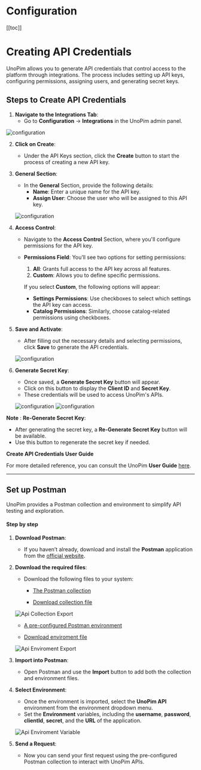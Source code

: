 # Configuration

[[toc]]

# Creating API Credentials

UnoPim allows you to generate API credentials that control access to the platform through integrations. The process includes setting up API keys, configuring permissions, assigning users, and generating secret keys.

## Steps to Create API Credentials

1. **Navigate to the Integrations Tab**:
   - Go to **Configuration** -> **Integrations** in the UnoPim admin panel.

  ![configuration](../../assets/0.1/images/configuration.png)

2. **Click on Create**:
   - Under the API Keys section, click the **Create** button to start the process of creating a new API key.

3. **General Section**:
   - In the **General** Section, provide the following details:
     - **Name**: Enter a unique name for the API key.
     - **Assign User**: Choose the user who will be assigned to this API key.

    ![configuration](../../assets/0.1/images/saveIntegration.png)

4. **Access Control**:
   - Navigate to the **Access Control** Section, where you'll configure permissions for the API key.

   - **Permissions Field**: You’ll see two options for setting permissions:
     1. **All**: Grants full access to the API key across all features.
     2. **Custom**: Allows you to define specific permissions.
     
     If you select **Custom**, the following options will appear:
     - **Settings Permissions**: Use checkboxes to select which settings the API key can access.
     - **Catalog Permissions**: Similarly, choose catalog-related permissions using checkboxes.

5. **Save and Activate**:
   - After filling out the necessary details and selecting permissions, click **Save** to generate the API credentials.

   ![configuration](../../assets/0.1/images/saveIntegration.png)

6. **Generate Secret Key**:
   - Once saved, a **Generate Secret Key** button will appear.
   - Click on this button to display the **Client ID** and **Secret Key**.
   - These credentials will be used to access UnoPim's APIs.

   ![configuration](../../assets/0.1/images/generate.png)
   ![configuration](../../assets/0.1/images/apiKey.png)


**Note** : 
**Re-Generate Secret Key**:
   - After generating the secret key, a **Re-Generate Secret Key** button will be available.
   - Use this button to regenerate the secret key if needed.

**Create API Credentials User Guide**

For more detailed reference, you can consult the UnoPim **User Guide** [here](https://docs.unopim.com/1.0/configuration/integration.html).

---

## Set up Postman

UnoPim provides a Postman collection and environment to simplify API testing and exploration.

#### Step by step

1. **Download Postman**:
   - If you haven’t already, download and install the **Postman** application from the [official website](https://www.postman.com/downloads/).

2. **Download the required files**:
   - Download the following files to your system:
     - [The Postman collection](https://www.postman.com/unopim/unopim-apis/collection/kzy03uh/official-unopim-apis)

     - [Download collection file](../../postman_collection.json)

    ![Api Collection Export](../../assets/0.1/images/collection_export.png)

     - [A pre-configured Postman environment](https://www.postman.com/unopim/unopim-apis/environment/37137259-33153010-2118-486f-bafe-2ed0b75ad39d)

     - [Download enviroment file](../../postman_environment.json)

    ![Api Enviroment Export](../../assets/0.1/images/environment_export.png)

3. **Import into Postman**:
   - Open Postman and use the **Import** button to add both the collection and environment files.
   
4. **Select Environment**:
   - Once the environment is imported, select the **UnoPim API** environment from the environment dropdown menu.
   - Set the **Environment** variables, including the **username**, **password**, **clientId**, **secret**, and the **URL** of the application.

   ![Api Enviroment Variable](../../assets/0.1/images/environment_variable.png)

5. **Send a Request**:
   - Now you can send your first request using the pre-configured Postman collection to interact with UnoPim APIs.